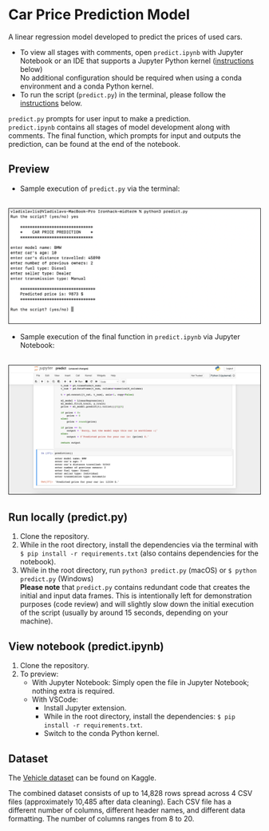 # Car Price Prediction Model

A linear regression model developed to predict the prices of used cars.

* To view all stages with comments, open `predict.ipynb` with Jupyter Notebook or an IDE that supports a Jupyter Python kernel ([instructions](#view-notebook-predictipynb) below)   
No additional configuration should be required when using a conda environment and a conda Python kernel.  
* To run the script (`predict.py`) in the terminal, please follow the [instructions](#run-locally-predictpy) below.

`predict.py` prompts for user input to make a prediction.  
`predict.ipynb` contains all stages of model development along with comments. The final function, which prompts for input and outputs the prediction, can be found at the end of the notebook.

## Preview
* Sample execution of `predict.py` via the terminal:<br><br>
<img src="./readme_images/terminal.png" alt="home screenshot" style="border: 1px solid">

* Sample execution of the final function in `predict.ipynb` via Jupyter Notebook:<br><br>
<img src="./readme_images/notebook.png" alt="home screenshot" style="border: 1px solid">


## Run locally (predict.py)
1. Clone the repository.
2. While in the root directory, install the dependencies via the terminal with `$ pip install -r requirements.txt` (also contains dependencies for the notebook).
3. While in the root directory, run `python3 predict.py` (macOS) or `$ python predict.py` (Windows)  
   **Please note** that `predict.py` contains redundant code that creates the initial and input data frames.
   This is intentionally left for demonstration purposes (code review) and will slightly slow down the initial execution of the script (usually by around 15 seconds, depending on your machine).

## View notebook (predict.ipynb) 
1. Clone the repository.
2. To preview:
   - With Jupyter Notebook: Simply open the file in Jupyter Notebook; nothing extra is required.  
   - With VSCode: 
     - Install Jupyter extension.
     - While in the root directory, install the dependencies: `$ pip install -r requirements.txt`.
     - Switch to the conda Python kernel.

## Dataset
The [Vehicle dataset](https://www.kaggle.com/datasets/nehalbirla/vehicle-dataset-from-cardekho) can be found on Kaggle.

The combined dataset consists of up to 14,828 rows spread across 4 CSV files (approximately 10,485 after data cleaning).
Each CSV file has a different number of columns, different header names, and different data formatting.
The number of columns ranges from 8 to 20.
